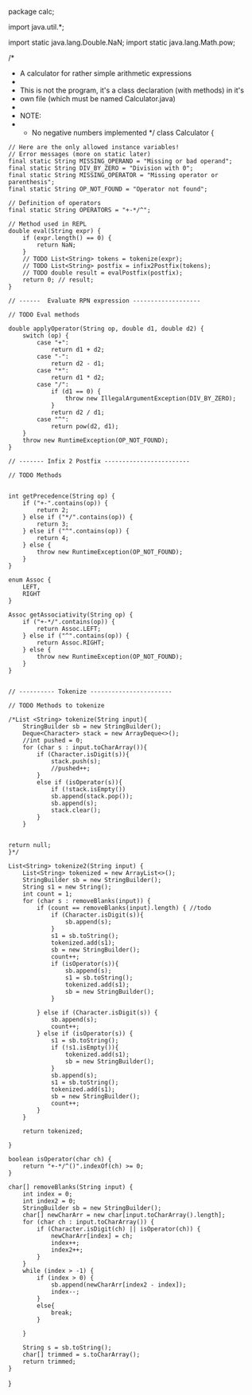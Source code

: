 package calc;

import java.util.*;

import static java.lang.Double.NaN;
import static java.lang.Math.pow;


/*
 *   A calculator for rather simple arithmetic expressions
 *
 *   This is not the program, it's a class declaration (with methods) in it's
 *   own file (which must be named Calculator.java)
 *
 *   NOTE:
 *   - No negative numbers implemented
 */
class Calculator {

    // Here are the only allowed instance variables!
    // Error messages (more on static later)
    final static String MISSING_OPERAND = "Missing or bad operand";
    final static String DIV_BY_ZERO = "Division with 0";
    final static String MISSING_OPERATOR = "Missing operator or parenthesis";
    final static String OP_NOT_FOUND = "Operator not found";

    // Definition of operators
    final static String OPERATORS = "+-*/^";

    // Method used in REPL
    double eval(String expr) {
        if (expr.length() == 0) {
            return NaN;
        }
        // TODO List<String> tokens = tokenize(expr);
        // TODO List<String> postfix = infix2Postfix(tokens);
        // TODO double result = evalPostfix(postfix);
        return 0; // result;
    }

    // ------  Evaluate RPN expression -------------------

    // TODO Eval methods

    double applyOperator(String op, double d1, double d2) {
        switch (op) {
            case "+":
                return d1 + d2;
            case "-":
                return d2 - d1;
            case "*":
                return d1 * d2;
            case "/":
                if (d1 == 0) {
                    throw new IllegalArgumentException(DIV_BY_ZERO);
                }
                return d2 / d1;
            case "^":
                return pow(d2, d1);
        }
        throw new RuntimeException(OP_NOT_FOUND);
    }

    // ------- Infix 2 Postfix ------------------------

    // TODO Methods


    int getPrecedence(String op) {
        if ("+-".contains(op)) {
            return 2;
        } else if ("*/".contains(op)) {
            return 3;
        } else if ("^".contains(op)) {
            return 4;
        } else {
            throw new RuntimeException(OP_NOT_FOUND);
        }
    }

    enum Assoc {
        LEFT,
        RIGHT
    }

    Assoc getAssociativity(String op) {
        if ("+-*/".contains(op)) {
            return Assoc.LEFT;
        } else if ("^".contains(op)) {
            return Assoc.RIGHT;
        } else {
            throw new RuntimeException(OP_NOT_FOUND);
        }
    }


    // ---------- Tokenize -----------------------

    // TODO Methods to tokenize

    /*List <String> tokenize(String input){
        StringBuilder sb = new StringBuilder();
        Deque<Character> stack = new ArrayDeque<>();
        //int pushed = 0;
        for (char s : input.toCharArray()){
            if (Character.isDigit(s)){
                stack.push(s);
                //pushed++;
            }
            else if (isOperator(s)){
                if (!stack.isEmpty())
                sb.append(stack.pop());
                sb.append(s);
                stack.clear();
            }
        }


    return null;
    }*/

    List<String> tokenize2(String input) {
        List<String> tokenized = new ArrayList<>();
        StringBuilder sb = new StringBuilder();
        String s1 = new String();
        int count = 1;
        for (char s : removeBlanks(input)) {
            if (count == removeBlanks(input).length) { //todo
                if (Character.isDigit(s)){
                    sb.append(s);
                }
                s1 = sb.toString();
                tokenized.add(s1);
                sb = new StringBuilder();
                count++;
                if (isOperator(s)){
                    sb.append(s);
                    s1 = sb.toString();
                    tokenized.add(s1);
                    sb = new StringBuilder();
                }

            } else if (Character.isDigit(s)) {
                sb.append(s);
                count++;
            } else if (isOperator(s)) {
                s1 = sb.toString();
                if (!s1.isEmpty()){
                    tokenized.add(s1);
                    sb = new StringBuilder();
                }
                sb.append(s);
                s1 = sb.toString();
                tokenized.add(s1);
                sb = new StringBuilder();
                count++;
            }
        }

        return tokenized;

    }

    boolean isOperator(char ch) {
        return "+-*/^()".indexOf(ch) >= 0;
    }

    char[] removeBlanks(String input) {
        int index = 0;
        int index2 = 0;
        StringBuilder sb = new StringBuilder();
        char[] newCharArr = new char[input.toCharArray().length];
        for (char ch : input.toCharArray()) {
            if (Character.isDigit(ch) || isOperator(ch)) {
                newCharArr[index] = ch;
                index++;
                index2++;
            }
        }
        while (index > -1) {
            if (index > 0) {
                sb.append(newCharArr[index2 - index]);
                index--;
            }
            else{
                break;
            }

        }

        String s = sb.toString();
        char[] trimmed = s.toCharArray();
        return trimmed;
    }


}


